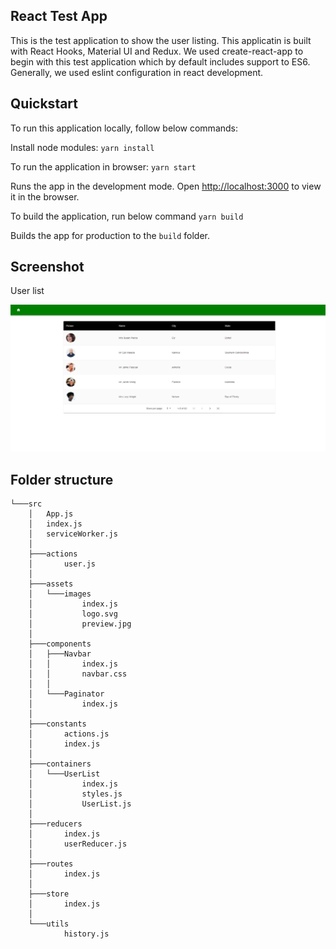 ## React Test App

This is the test application to show the user listing. This applicatin is built with React Hooks, Material UI and Redux. We used create-react-app to begin with this test application which by default includes support to ES6. Generally, we used eslint configuration in react development.

## Quickstart

To run this application locally, follow below commands:

Install node modules:
`yarn install`

To run the application in browser:
`yarn start`

Runs the app in the development mode.
Open [http://localhost:3000](http://localhost:3000) to view it in the browser.

To build the application, run below command
`yarn build`

Builds the app for production to the `build` folder.

## Screenshot

User list

![Alt text](/docs/userlist.png "User list")

## Folder structure

```
└───src
    │   App.js
    │   index.js
    │   serviceWorker.js
    │
    ├───actions
    │       user.js
    │
    ├───assets
    │   └───images
    │           index.js
    │           logo.svg
    │           preview.jpg
    │
    ├───components
    │   ├───Navbar
    │   │       index.js
    │   │       navbar.css
    │   │
    │   └───Paginator
    │           index.js
    │
    ├───constants
    │       actions.js
    │       index.js
    │
    ├───containers
    │   └───UserList
    │           index.js
    │           styles.js
    │           UserList.js
    │
    ├───reducers
    │       index.js
    │       userReducer.js
    │
    ├───routes
    │       index.js
    │
    ├───store
    │       index.js
    │
    └───utils
            history.js
			
```			
